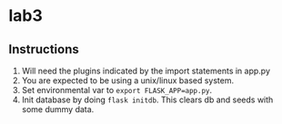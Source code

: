 # lab3


## Instructions
1. Will need the plugins indicated by the import statements in app.py
2. You are expected to be using a unix/linux based system.
3. Set environmental var to `export FLASK_APP=app.py`.
4. Init database by doing `flask initdb`. This clears db and seeds with some dummy data.